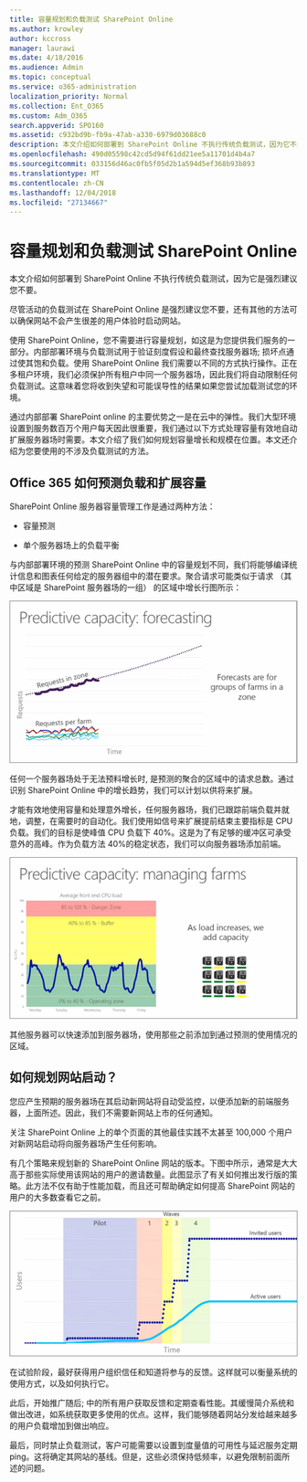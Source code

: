 ```yaml
---
title: 容量规划和负载测试 SharePoint Online
ms.author: krowley
author: kccross
manager: laurawi
ms.date: 4/18/2016
ms.audience: Admin
ms.topic: conceptual
ms.service: o365-administration
localization_priority: Normal
ms.collection: Ent_O365
ms.custom: Adm_O365
search.appverid: SPO160
ms.assetid: c932bd9b-fb9a-47ab-a330-6979d03688c0
description: 本文介绍如何部署到 SharePoint Online 不执行传统负载测试，因为它不允许。
ms.openlocfilehash: 490d05598c42cd5d94f61dd21ee5a11701d4b4a7
ms.sourcegitcommit: 033156d46ac0fb5f05d2b1a594d5ef368b93b893
ms.translationtype: MT
ms.contentlocale: zh-CN
ms.lasthandoff: 12/04/2018
ms.locfileid: "27134667"
---
```

# <a name="capacity-planning-and-load-testing-sharepoint-online"></a>容量规划和负载测试 SharePoint Online

本文介绍如何部署到 SharePoint Online 不执行传统负载测试，因为它是强烈建议您不要。
  
尽管活动的负载测试在 SharePoint Online 是强烈建议您不要，还有其他的方法可以确保网站不会产生很差的用户体验时启动网站。 
  
使用 SharePoint Online，您不需要进行容量规划，如这是为您提供我们服务的一部分。内部部署环境与负载测试用于验证刻度假设和最终查找服务器场; 损坏点通过使其饱和负载。使用 SharePoint Online 我们需要以不同的方式执行操作。正在多租户环境，我们必须保护所有租户中同一个服务器场，因此我们将自动限制任何负载测试。这意味着您将收到失望和可能误导性的结果如果您尝试加载测试您的环境。
  
通过内部部署 SharePoint online 的主要优势之一是在云中的弹性。我们大型环境设置到服务数百万个用户每天因此很重要，我们通过以下方式处理容量有效地自动扩展服务器场时需要。本文介绍了我们如何规划容量增长和规模在位置。本文还介绍为您要使用的不涉及负载测试的方法。
  
## <a name="how-office-365-predicts-load-and-expands-capacity"></a>Office 365 如何预测负载和扩展容量

SharePoint Online 服务器容量管理工作是通过两种方法：
  
- 容量预测
    
- 单个服务器场上的负载平衡
    
与内部部署环境的预测 SharePoint Online 中的容量规划不同，我们将能够编译统计信息和图表任何给定的服务器组中的潜在要求。聚合请求可能类似于请求 （其中区域是 SharePoint 服务器场的一组） 的区域中增长行图所示：
  
![显示预测容量的图表：预测](media/ca800cb6-cc59-451f-98bd-55e035489af3.png)
  
任何一个服务器场处于无法预料增长时, 是预测的聚合的区域中的请求总数。通过识别 SharePoint Online 中的增长趋势，我们可以计划以供将来扩展。
  
才能有效地使用容量和处理意外增长，任何服务器场，我们已跟踪前端负载并就地，调整，在需要时的自动化。我们使用如信号来扩展提前结束主要指标是 CPU 负载。我们的目标是使峰值 CPU 负载下 40%。这是为了有足够的缓冲区可承受意外的高峰。作为负载方法 40%的稳定状态，我们可以向服务器场添加前端。
  
![显示预测容量的图表：管理场](media/6b2a8c63-24c1-4504-b7a3-3d3b3be2583a.png)
  
其他服务器可以快速添加到服务器场，使用那些之前添加到通过预测的使用情况的区域。 
  
## <a name="how-do-i-plan-for-a-site-launch"></a>如何规划网站启动？

您应产生预期的服务器场在其启动新网站将自动受监控，以便添加新的前端服务器，上面所述。因此，我们不需要新网站上市的任何通知。
  
关注 SharePoint Online 上的单个页面的其他最佳实践不太甚至 100,000 个用户对新网站启动将向服务器场产生任何影响。
  
有几个策略来规划新的 SharePoint Online 网站的版本。下图中所示，通常是大大高于那些实际使用该网站的用户的邀请数量。此图显示了有关如何推出发行版的策略。此方法不仅有助于性能加载，而且还可帮助确定如何提高 SharePoint 网站的用户的大多数查看它之前。
  
![显示受邀并且处于活动状态的用户的图形](media/0bc14a20-9420-4986-b9b9-fbcd2c6e0fb9.png)
  
在试验阶段，最好获得用户组织信任和知道将参与的反馈。这样就可以衡量系统的使用方式，以及如何执行它。
  
此后，开始推广随后; 中的所有用户获取反馈和定期查看性能。其缓慢简介系统和做出改进，如系统获取更多使用的优点。这样，我们能够随着网站分发给越来越多的用户负载增加到做出响应。
  
最后，同时禁止负载测试，客户可能需要以设置到度量值的可用性与延迟服务定期 ping。这将确定其网站的基线。但是，这些必须保持低频率，以避免限制前面所述的问题。
  

